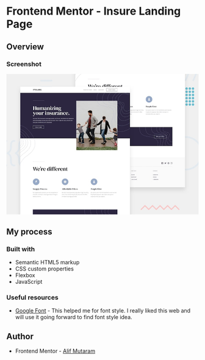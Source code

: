 # Frontend Mentor - Insure Landing Page

## Overview

### Screenshot

![](./design/desktop-preview.jpg)

## My process

### Built with

- Semantic HTML5 markup
- CSS custom properties
- Flexbox
- JavaScript

### Useful resources

- [Google Font](https://fonts.google.com/) - This helped me for font style. I really liked this web and will use it going forward to find font style idea.

## Author

- Frontend Mentor - [Alif Mutaram](https://www.frontendmentor.io/profile/alifmutaram)
